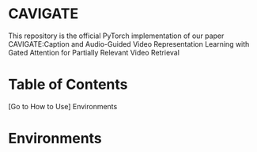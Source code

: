 # CAVIGATE
This repository is the official PyTorch implementation of our paper CAVIGATE:Caption and Audio-Guided Video Representation Learning with Gated Attention for Partially Relevant Video Retrieval
# Table of Contents
[Go to How to Use] Environments
# Environments
